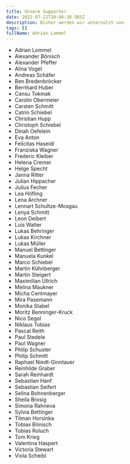 ```yaml
---
title: Unsere Supporter
date: 2022-07-22T10:40:38.985Z
description: Bisher werden wir untersützt von
tags: []
fullName: Adrian Lommel
---
```



* Adrian Lommel
* Alexander Bönisch
* Alexander Pfeffer
* Alina Vogel
* Andreas Schäfer
* Ben Bredenbröcker
* Bernhard Huber
* Cansu Tokmak
* Carolin Obermeier
* Carsten Schmitt
* Catrin Schiebel
* Christian Hupp
* Christoph Schiebel
* Dinah Oefelein
* Eva Anton
* Felicitas Haseidl
* Franziska Wagner
* Frederic Kleiber
* Helena Cremer
* Helge Specht
* Janna Ritter
* Julian Hippacher
* Julius Fecher
* Lea Höfling
* Lena Archner
* Lennart Schultze-Mosgau
* Lenya Schmitt
* Leon Deibert
* Luis Walter
* Lukas Behringer
* Lukas Kirchner
* Lukas Müller
* Manuel Bettinger
* Manuela Kunkel
* Marco Schiebel
* Martin Kühnberger
* Martin Steigert
* Maximilian Ullrich
* Melina Maukner
* Micha Centmayer
* Mira Pasemann
* Monika Stabel
* Moritz Benninger-Kruck
* Nico Segol
* Niklaus Tobias
* Pascal Reith
* Paul Stedele
* Paul Wagner
* Philip Schuster
* Philip Schmitt
* Raphael Niedt-Ginntauer
* Reinhilde Graber
* Sarah Reinhardt
* Sebastian Hanf
* Sebastian Seifert
* Selina Bohnenberger
* Sheila Brosig
* Simona Rahneva
* Sylvia Bettinger
* Tilman Horsinka
* Tobias Bönisch
* Tobias Roluch
* Tom Krieg
* Valentina Haspert
* Victoria Stewart
* Viola Scheibl